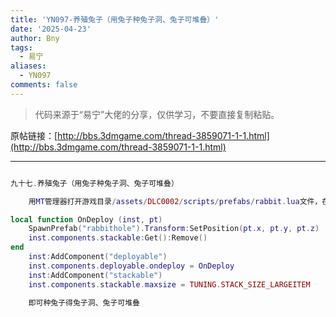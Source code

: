 ```yaml
---
title: 'YN097-养殖兔子（用兔子种兔子洞、兔子可堆叠）'
date: '2025-04-23'
author: Bny
tags:
  - 易宁
aliases:
  - YN097
comments: false
---
```


> 代码来源于“易宁”大佬的分享，仅供学习，不要直接复制粘贴。

原帖链接：[http://bbs.3dmgame.com/thread-3859071-1-1.html](http://bbs.3dmgame.com/thread-3859071-1-1.html)

---

```lua  

九十七.养殖兔子（用兔子种兔子洞、兔子可堆叠）	用MT管理器打开游戏目录/assets/DLC0002/scripts/prefabs/rabbit.lua文件，在inst:AddComponent("inspectable")的下一行插入以下内容：local function OnDeploy (inst, pt)	SpawnPrefab("rabbithole").Transform:SetPosition(pt.x, pt.y, pt.z)	inst.components.stackable:Get():Remove()end	inst:AddComponent("deployable")	inst.components.deployable.ondeploy = OnDeploy	inst:AddComponent("stackable")	inst.components.stackable.maxsize = TUNING.STACK_SIZE_LARGEITEM	即可种兔子得兔子洞、兔子可堆叠

```  

